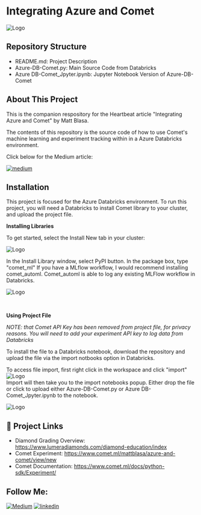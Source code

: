 
# Integrating Azure and Comet 


![Logo](https://i.ibb.co/vHNXVFb/9e52caaa2de099bd1b1ba9616e497f58.jpg)


## Repository Structure
* README.md: Project Description
* Azure-DB-Comet.py: Main Source Code from Databricks 
* Azure DB-Comet_Jpyter.ipynb: Jupyter Notebook Version of Azure-DB-Comet
## About This Project

This is the companion respository for the Heartbeat article "Integrating Azure and Comet"
by Matt Blasa.  

The contents of this repository is the source code of how to use Comet's machine learning
and experiment tracking within in a Azure Databricks environment.

Click below for the Medium article: 

[![medium](https://img.shields.io/badge/Medium_Article-000?style=for-the-badge&logo=ko-fi&logoColor=white)](https://katherinempeterson.com/)


## Installation

This project is focused for the Azure Databricks environment. 
To run this project, you will need a Databricks to install Comet library to your cluster, 
and upload the project file. 


<b>Installing Libraries</b>

To get started, select the Install New tab in your cluster:

![Logo](https://cdn-images-1.medium.com/max/640/1*7XSXE1druNLR7afGyeQvJQ.png)

In the Install Library window, select PyPI button. In the package box, type "comet_ml"
If you have a MLflow workflow, I would recommend installing comet_automl. Comet_automl
is able to log any existing MLFlow workflow in Databricks. 

![Logo](https://cdn-images-1.medium.com/max/640/1*e_TkO3CyTjb4ks-yBBJjSQ.png)

<br>

<b>Using Project File</b>

<i>NOTE: that Comet API Key has been removed from project file, for privacy reasons. 
You will need to add your experiment API key to log data from Databricks </i>

To install the file to a Databricks notebook, download the repository and upload the
file via the import notbooks option in Databricks. 

To access file import, first right click in the workspace and click "import" 
![Logo](https://i.ibb.co/QbnQqyR/Import.png)
<br>
Import will then take you to the import notebooks popup. Either drop the file or click to upload either
Azure-DB-Comet.py or Azure DB-Comet_Jpyter.ipynb to the notebook.

![Logo](https://i.ibb.co/BC0dyWJ/uploading-file.png)



## 🔗  Project Links

* Diamond Grading Overview: https://www.lumeradiamonds.com/diamond-education/index
* Comet Experiment: https://www.comet.ml/mattblasa/azure-and-comet/view/new
* Comet Documentation: https://www.comet.ml/docs/python-sdk/Experiment/


## Follow Me:
[![Medium](https://img.shields.io/badge/Medium-12100E?style=for-the-badge&logo=medium&logoColor=white)](https://blaza.medium.com/)
[![linkedin](https://img.shields.io/badge/linkedin-0A66C2?style=for-the-badge&logo=linkedin&logoColor=white)](https://www.linkedin.com/in/mblasa/)


